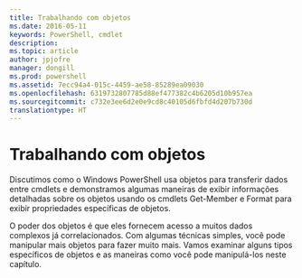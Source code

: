 ```yaml
---
title: Trabalhando com objetos
ms.date: 2016-05-11
keywords: PowerShell, cmdlet
description: 
ms.topic: article
author: jpjofre
manager: dongill
ms.prod: powershell
ms.assetid: 7ecc94a4-015c-4459-ae58-85289ea09030
ms.openlocfilehash: 6319732807785d88ef477382c4b6205d10b957ea
ms.sourcegitcommit: c732e3ee6d2e0e9cd8c40105d6fbfd4d207b730d
translationtype: HT
---
```

# <a name="working-with-objects"></a>Trabalhando com objetos
Discutimos como o Windows PowerShell usa objetos para transferir dados entre cmdlets e demonstramos algumas maneiras de exibir informações detalhadas sobre os objetos usando os cmdlets Get-Member e Format para exibir propriedades específicas de objetos.

O poder dos objetos é que eles fornecem acesso a muitos dados complexos já correlacionados. Com algumas técnicas simples, você pode manipular mais objetos para fazer muito mais. Vamos examinar alguns tipos específicos de objetos e as maneiras como você pode manipulá-los neste capítulo.

